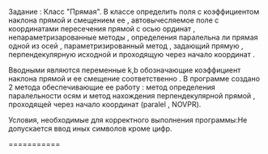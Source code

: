 Задание : Класс "Прямая". В классе определить поля с коэффициентом наклона прямой и смещением ее  , автовычесляемое поле с координатами пересечения прямой с осью ординат , непараметризарованные методы , определения паралельна ли прямая одной из осей , параметризированный метод , задающий прямую , перпендекулярную исходной и проходящую через начало координат .

Вводными являются переменные k,b обозначающие коэффициент наклона прямой и ее смещение соответственно . В программе создано 2 метода обеспечивающие ее работу : метод определения паралельности осям и метод нахождения перпендекулярной прямой , проходящей через начало координат (paralel , NOVPR).

Условия, необходимые для корректного выполнения программы:Не допускается ввод иных символов кроме цифр.

===========
